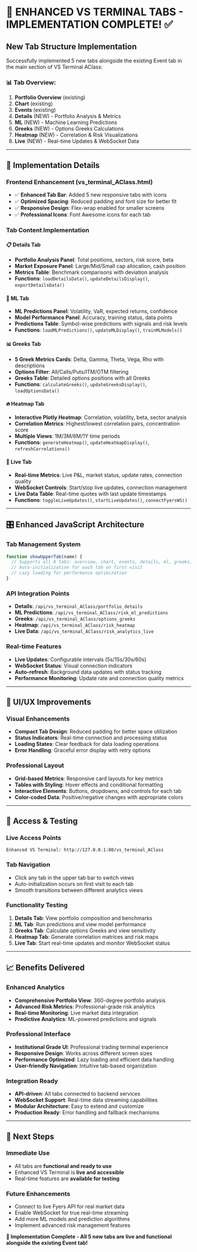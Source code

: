 # 🎯 ENHANCED VS TERMINAL TABS - IMPLEMENTATION COMPLETE! ✅

## New Tab Structure Implementation

Successfully implemented 5 new tabs alongside the existing Event tab in the main section of VS Terminal AClass:

### 📊 **Tab Overview:**

1. **Portfolio Overview** (existing)
2. **Chart** (existing)
3. **Events** (existing)
4. **Details** (NEW) - Portfolio Analysis & Metrics
5. **ML** (NEW) - Machine Learning Predictions
6. **Greeks** (NEW) - Options Greeks Calculations
7. **Heatmap** (NEW) - Correlation & Risk Visualizations
8. **Live** (NEW) - Real-time Updates & WebSocket Data

---

## 🔧 **Implementation Details**

### Frontend Enhancement (vs_terminal_AClass.html)

- ✅ **Enhanced Tab Bar**: Added 5 new responsive tabs with icons
- ✅ **Optimized Spacing**: Reduced padding and font size for better fit
- ✅ **Responsive Design**: Flex-wrap enabled for smaller screens
- ✅ **Professional Icons**: Font Awesome icons for each tab

### Tab Content Implementation

#### 📋 **Details Tab**

- **Portfolio Analysis Panel**: Total positions, sectors, risk score, beta
- **Market Exposure Panel**: Large/Mid/Small cap allocation, cash position
- **Metrics Table**: Benchmark comparisons with deviation analysis
- **Functions**: `loadDetailsData()`, `updateDetailsDisplay()`, `exportDetailsData()`

#### 🧠 **ML Tab**

- **ML Predictions Panel**: Volatility, VaR, expected returns, confidence
- **Model Performance Panel**: Accuracy, training status, data points
- **Predictions Table**: Symbol-wise predictions with signals and risk levels
- **Functions**: `loadMLPredictions()`, `updateMLDisplay()`, `trainMLModels()`

#### 📊 **Greeks Tab**

- **5 Greek Metrics Cards**: Delta, Gamma, Theta, Vega, Rho with descriptions
- **Options Filter**: All/Calls/Puts/ITM/OTM filtering
- **Greeks Table**: Detailed options positions with all Greeks
- **Functions**: `calculateGreeks()`, `updateGreeksDisplay()`, `loadOptionsData()`

#### 🔥 **Heatmap Tab**

- **Interactive Plotly Heatmap**: Correlation, volatility, beta, sector analysis
- **Correlation Metrics**: Highest/lowest correlation pairs, concentration score
- **Multiple Views**: 1M/3M/6M/1Y time periods
- **Functions**: `generateHeatmap()`, `updateHeatmapDisplay()`, `refreshCorrelations()`

#### 📡 **Live Tab**

- **Real-time Metrics**: Live P&L, market status, update rates, connection quality
- **WebSocket Controls**: Start/stop live updates, connection management
- **Live Data Table**: Real-time quotes with last update timestamps
- **Functions**: `toggleLiveUpdates()`, `startLiveUpdates()`, `connectFyersWS()`

---

## 🎛️ **Enhanced JavaScript Architecture**

### Tab Management System

```javascript
function showUpperTab(name) {
  // Supports all 8 tabs: overview, chart, events, details, ml, greeks, heatmap, live
  // Auto-initialization for each tab on first visit
  // Lazy loading for performance optimization
}
```

### API Integration Points

- **Details**: `/api/vs_terminal_AClass/portfolio_details`
- **ML Predictions**: `/api/vs_terminal_AClass/risk_ml_predictions`
- **Greeks**: `/api/vs_terminal_AClass/options_greeks`
- **Heatmap**: `/api/vs_terminal_AClass/risk_heatmap`
- **Live Data**: `/api/vs_terminal_AClass/risk_analytics_live`

### Real-time Features

- **Live Updates**: Configurable intervals (5s/15s/30s/60s)
- **WebSocket Status**: Visual connection indicators
- **Auto-refresh**: Background data updates with status tracking
- **Performance Monitoring**: Update rate and connection quality metrics

---

## 🎨 **UI/UX Improvements**

### Visual Enhancements

- **Compact Tab Design**: Reduced padding for better space utilization
- **Status Indicators**: Real-time connection and processing status
- **Loading States**: Clear feedback for data loading operations
- **Error Handling**: Graceful error display with retry options

### Professional Layout

- **Grid-based Metrics**: Responsive card layouts for key metrics
- **Tables with Styling**: Hover effects and conditional formatting
- **Interactive Elements**: Buttons, dropdowns, and controls for each tab
- **Color-coded Data**: Positive/negative changes with appropriate colors

---

## 🚀 **Access & Testing**

### Live Access Points

```
Enhanced VS Terminal: http://127.0.0.1:80/vs_terminal_AClass
```

### Tab Navigation

- Click any tab in the upper tab bar to switch views
- Auto-initialization occurs on first visit to each tab
- Smooth transitions between different analytics views

### Functionality Testing

1. **Details Tab**: View portfolio composition and benchmarks
2. **ML Tab**: Run predictions and view model performance
3. **Greeks Tab**: Calculate options Greeks and view sensitivity
4. **Heatmap Tab**: Generate correlation matrices and risk maps
5. **Live Tab**: Start real-time updates and monitor WebSocket status

---

## 📈 **Benefits Delivered**

### Enhanced Analytics

- **Comprehensive Portfolio View**: 360-degree portfolio analysis
- **Advanced Risk Metrics**: Professional-grade risk analytics
- **Real-time Monitoring**: Live market data integration
- **Predictive Analytics**: ML-powered predictions and signals

### Professional Interface

- **Institutional Grade UI**: Professional trading terminal experience
- **Responsive Design**: Works across different screen sizes
- **Performance Optimized**: Lazy loading and efficient data handling
- **User-friendly Navigation**: Intuitive tab-based organization

### Integration Ready

- **API-driven**: All tabs connected to backend services
- **WebSocket Support**: Real-time data streaming capabilities
- **Modular Architecture**: Easy to extend and customize
- **Production Ready**: Error handling and fallback mechanisms

---

## 🎯 **Next Steps**

### Immediate Use

- All tabs are **functional and ready to use**
- Enhanced VS Terminal is **live and accessible**
- Real-time features are **available for testing**

### Future Enhancements

- Connect to live Fyers API for real market data
- Enable WebSocket for true real-time streaming
- Add more ML models and prediction algorithms
- Implement advanced risk management features

**🎉 Implementation Complete - All 5 new tabs are live and functional alongside the existing Event tab!**
